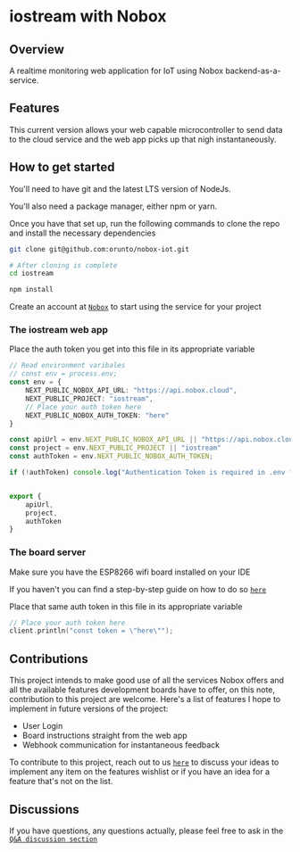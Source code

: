# iostream with Nobox

## Overview
A realtime monitoring web application for IoT using Nobox backend-as-a-service.

## Features
This current version allows your web capable microcontroller to send data to the cloud service and the web app picks up that nigh instantaneously.

## How to get started
You'll need to have git and the latest LTS version of NodeJs.

You'll also need a package manager, either npm or yarn.

Once you have that set up, run the following commands to clone the repo and install the necessary dependencies

```bash
git clone git@github.com:orunto/nobox-iot.git

# After cloning is complete
cd iostream

npm install
```

Create an account at [`Nobox`](https://nobox.cloud) to start using the service for your project
### The iostream web app
Place the auth token you get into this file in its appropriate variable
```typescript
// Read environment varibales
// const env = process.env;
const env = {
    NEXT_PUBLIC_NOBOX_API_URL: "https://api.nobox.cloud",
    NEXT_PUBLIC_PROJECT: "iostream",
    // Place your auth token here
    NEXT_PUBLIC_NOBOX_AUTH_TOKEN: "here"
}

const apiUrl = env.NEXT_PUBLIC_NOBOX_API_URL || "https://api.nobox.cloud";
const project = env.NEXT_PUBLIC_PROJECT || "iostream"
const authToken = env.NEXT_PUBLIC_NOBOX_AUTH_TOKEN;

if (!authToken) console.log("Authentication Token is required in .env file");


export {
    apiUrl,
    project,
    authToken
}
```

### The board server
Make sure you have the ESP8266 wifi board installed on your IDE

If you haven't you can find a step-by-step guide on how to do so [`here`](https://randomnerdtutorials.com/how-to-install-esp8266-board-arduino-ide/)

Place that same auth token in this file in its appropriate variable
```C
// Place your auth token here
client.println("const token = \"here\"");
```

## Contributions
This project intends to make good use of all the services Nobox offers and all the available features development boards have to offer, on this note, contribution to this project are welcome. Here's a list of features I hope to implement in future versions of the project:

<ul>
    <li>User Login</li>
    <li>Board instructions straight from the web app</li>
    <li>Webhook communication for instantaneous feedback</li>
</ul>

To contribute to this project, reach out to us [`here`](https://github.com/orunto/nobox-iot/discussions/new?category=ideas) to discuss your ideas to implement any item on the features wishlist or if you have an idea for a feature that's not on the list.


## Discussions
If you have questions, any questions actually, please feel free to ask in the [`Q&A discussion section`](https://github.com/orunto/nobox-iot/discussions/new?category=q-a)